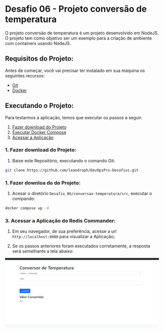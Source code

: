 # Desafio 06 - Projeto conversão de temperatura

O projeto conversão de temperatura é um projeto desenvolvido em NodeJS. O projeto tem como objetivo ser um exemplo para a criação de ambiente com containers usando NodeJS.

## Requisitos do Projeto:

Antes de começar, você vai precisar ter instalado em sua máquina os seguintes recursos:

- [Git](https://git-scm.com/downloads)
- [Docker](https://docs.docker.com/get-docker/)

## Executando o Projeto:

Para testarmos a aplicação, temos que executar os passos a seguir:

1. [Fazer download do Projeto](#download-github)
2. [Executar Docker Compose](#docker-compose)
3. [Acessar a Aplicação](#acessando-app)

<a name="download-github"></a>
### 1. Fazer download do Projeto:
 1. Baixe este Repositório, executando o comando Git:
```bash
git clone https://github.com/leandroph/DevOpsPro-Desafios.git
```

<a name="docker-compose"></a>
### 1. Fazer downloa do do Projeto:
1. Acesar o diretório `Desafio_06/conversao-temperatura/src`, executar o compando:
```bash
docker compose up -d
```

<a name="acessando-app"></a>
### 3. Acessar a Aplicação do Redis Commander:

1. Em seu navegador, de sua preferência, acesse a url `http://localhost:8080` para visualizar a Aplicação;

2. Se os passos anteriores foram executados corretamente, a resposta será semelhante a tela abaixo:

![alt text](images/conv-temp.png)
